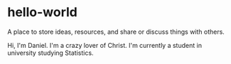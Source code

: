 # hello-world
A place to store ideas, resources, and share or discuss things with others.

Hi, I'm Daniel. I'm a crazy lover of Christ. I'm currently a student in university studying Statistics.
